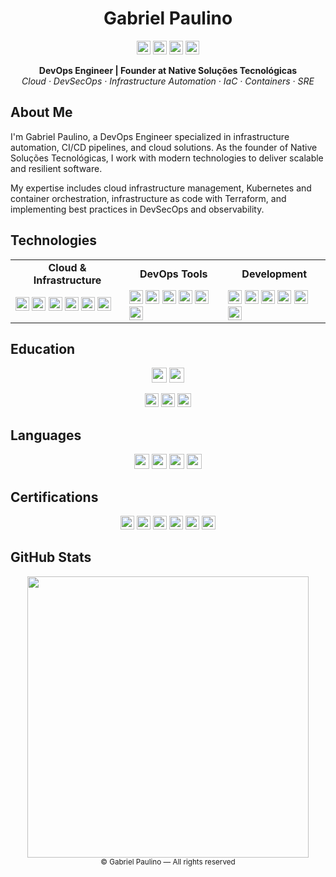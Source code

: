 <div align="center">
  <h1>Gabriel Paulino</h1>
  
  <p>
    <a href="https://www.linkedin.com/in/gabriel-paulino-8b54a522b/" target="_blank"><img src="https://img.shields.io/badge/LinkedIn-0077B5?style=flat-square&logo=linkedin&logoColor=white" height="22"></a>
    <a href="https://github.com/paulinobieu" target="_blank"><img src="https://img.shields.io/badge/GitHub-181717?style=flat-square&logo=github&logoColor=white" height="22"></a>
    <a href="mailto:gabrielpaulino@native.dev.br"><img src="https://img.shields.io/badge/Email-D14836?style=flat-square&logo=gmail&logoColor=white" height="22"></a>
    <a href="https://paulino.native.dev.br" target="_blank"><img src="https://img.shields.io/badge/Website-000000?style=flat-square&logo=safari&logoColor=white" height="22"></a>
  </p>
  
  <p>
    <strong>DevOps Engineer | Founder at Native Soluções Tecnológicas</strong><br/>
    <em>Cloud · DevSecOps · Infrastructure Automation · IaC · Containers · SRE</em>
  </p>
</div>

## About Me

I'm Gabriel Paulino, a DevOps Engineer specialized in infrastructure automation, CI/CD pipelines, and cloud solutions. As the founder of Native Soluções Tecnológicas, I work with modern technologies to deliver scalable and resilient software.

My expertise includes cloud infrastructure management, Kubernetes and container orchestration, infrastructure as code with Terraform, and implementing best practices in DevSecOps and observability.

## Technologies

<div align="center">
  <table>
    <tr>
      <td align="center"><strong>Cloud & Infrastructure</strong></td>
      <td align="center"><strong>DevOps Tools</strong></td>
      <td align="center"><strong>Development</strong></td>
    </tr>
    <tr>
      <td>
        <img src="https://img.shields.io/badge/AWS-FF9900?style=flat-square&logo=amazon-aws&logoColor=white" height="22">
        <img src="https://img.shields.io/badge/GCP-4285F4?style=flat-square&logo=google-cloud&logoColor=white" height="22">
        <img src="https://img.shields.io/badge/Azure-0078D4?style=flat-square&logo=microsoft-azure&logoColor=white" height="22">
        <img src="https://img.shields.io/badge/Kubernetes-326CE5?style=flat-square&logo=kubernetes&logoColor=white" height="22">
        <img src="https://img.shields.io/badge/Docker-2496ED?style=flat-square&logo=docker&logoColor=white" height="22">
        <img src="https://img.shields.io/badge/Linux-FCC624?style=flat-square&logo=linux&logoColor=black" height="22">
      </td>
      <td>
        <img src="https://img.shields.io/badge/Terraform-7B42BC?style=flat-square&logo=terraform&logoColor=white" height="22">
        <img src="https://img.shields.io/badge/Ansible-EE0000?style=flat-square&logo=ansible&logoColor=white" height="22">
        <img src="https://img.shields.io/badge/GitLab_CI-FC6D26?style=flat-square&logo=gitlab&logoColor=white" height="22">
        <img src="https://img.shields.io/badge/GitHub_Actions-2088FF?style=flat-square&logo=github-actions&logoColor=white" height="22">
        <img src="https://img.shields.io/badge/Prometheus-E6522C?style=flat-square&logo=prometheus&logoColor=white" height="22">
        <img src="https://img.shields.io/badge/Grafana-F46800?style=flat-square&logo=grafana&logoColor=white" height="22">
      </td>
      <td>
        <img src="https://img.shields.io/badge/Lua-2C2D72?style=flat-square&logo=lua&logoColor=white" height="22">
        <img src="https://img.shields.io/badge/Python-3776AB?style=flat-square&logo=python&logoColor=white" height="22">
        <img src="https://img.shields.io/badge/Go-00ADD8?style=flat-square&logo=go&logoColor=white" height="22">
        <img src="https://img.shields.io/badge/TypeScript-3178C6?style=flat-square&logo=typescript&logoColor=white" height="22">
        <img src="https://img.shields.io/badge/React-61DAFB?style=flat-square&logo=react&logoColor=black" height="22">
        <img src="https://img.shields.io/badge/Node.js-339933?style=flat-square&logo=node.js&logoColor=white" height="22">
      </td>
    </tr>
  </table>
</div>

## Education

<div align="center">
  <div>
    <img src="https://img.shields.io/badge/Software_Engineering-PUC_(2024--2028)-4285F4?style=flat-square" height="24">
    <img src="https://img.shields.io/badge/Systems_Analysis_and_Development-Multivix_(2022--2024)-4285F4?style=flat-square" height="24">
  </div>
  <p></p>
  <div>
    <img src="https://img.shields.io/badge/LinuxTips_AWS_Expert-FF9900?style=flat-square&logo=amazon-aws&logoColor=white" height="22">
    <img src="https://img.shields.io/badge/LinuxTips_DevOps_Road-0096D6?style=flat-square&logo=azure-devops&logoColor=white" height="22">
    <img src="https://img.shields.io/badge/RocketSeat_Ignite-8257E5?style=flat-square&logo=react&logoColor=white" height="22">
  </div>
</div>

## Languages

<div align="center">
  <img src="https://img.shields.io/badge/English-Advanced_(C1)-2671E5?style=flat-square" height="24">
  <img src="https://img.shields.io/badge/Portuguese-Native-2671E5?style=flat-square" height="24">
  <img src="https://img.shields.io/badge/Spanish-Intermediate_(B1--B2)-2671E5?style=flat-square" height="24">
  <img src="https://img.shields.io/badge/Japanese-Basic_(A1)-2671E5?style=flat-square" height="24">
</div>

## Certifications

<div align="center">
  <img src="https://img.shields.io/badge/AWS_Solutions_Architect_Associate-FF9900?style=flat-square&logo=amazon-aws&logoColor=white" height="22">
  <img src="https://img.shields.io/badge/AWS_DevOps_Engineer_Professional-FF9900?style=flat-square&logo=amazon-aws&logoColor=white" height="22">
  <img src="https://img.shields.io/badge/GCP_DevOps_Engineer-4285F4?style=flat-square&logo=google-cloud&logoColor=white" height="22">
  <img src="https://img.shields.io/badge/CKA_Kubernetes_Administrator-326CE5?style=flat-square&logo=kubernetes&logoColor=white" height="22">
  <img src="https://img.shields.io/badge/EXIN_DevSecOps_Manager-1A73E8?style=flat-square&logoColor=white" height="22">
  <img src="https://img.shields.io/badge/LPIC--2-C004E0?style=flat-square&logo=linux&logoColor=white" height="22">
</div>

## GitHub Stats

<div align="center">
  <img src="https://github-readme-stats.vercel.app/api?username=paulinobieu&show_icons=true&theme=dark&hide_border=true&count_private=true&hide_title=true&hide_rank=true&include_all_commits=true&line_height=25" width="450" />
</div>

<div align="center">
  <sub>© Gabriel Paulino — All rights reserved</sub>
</div>
